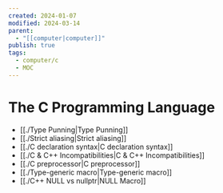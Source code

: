 ```yaml
---
created: 2024-01-07
modified: 2024-03-14
parent:
  - "[[computer|computer]]"
publish: true
tags:
  - computer/c
  - MOC
---
```


# The C Programming Language
- [[./Type Punning|Type Punning]]
- [[./Strict aliasing|Strict aliasing]]
- [[./C declaration syntax|C declaration syntax]]
- [[./C & C++ Incompatibilities|C & C++ Incompatibilities]]
- [[./C preprocessor|C preprocessor]]
- [[./Type-generic macro|Type-generic macro]]
- [[./C++ NULL vs nullptr|NULL Macro]]